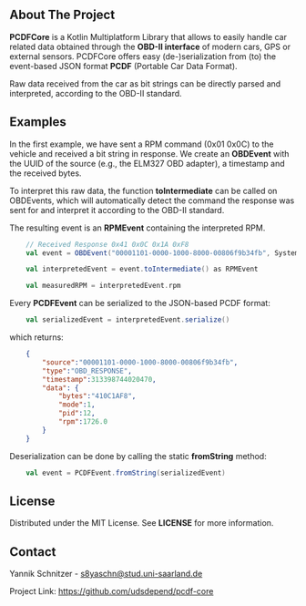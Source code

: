 <!-- ReadMe for the PCDFCore Kotlin Library -->

## About The Project
**PCDFCore** is a Kotlin Multiplatform Library that allows to easily handle car related data obtained through the **OBD-II interface** of modern cars, GPS or external sensors.
PCDFCore offers easy (de-)serialization from (to) the event-based JSON format **PCDF** (Portable Car Data Format).

Raw data received from the car as bit strings can be directly parsed and interpreted, according to the OBD-II standard.

## Examples

In the first example, we have sent a RPM command (0x01 0x0C) to the vehicle and received a bit string in response. We create an **OBDEvent** with the UUID of the source (e.g., the ELM327 OBD adapter), a timestamp and the received bytes.

To interpret this raw data, the function **toIntermediate** can be called on OBDEvents, which will automatically detect the command the response was sent for and interpret it according to the OBD-II standard.

The resulting event is an **RPMEvent** containing the interpreted RPM.
```scala
    // Received Response 0x41 0x0C 0x1A 0xF8
    val event = OBDEvent("00001101-0000-1000-8000-00806f9b34fb", System.nanoTime(), "410C1AF8")

    val interpretedEvent = event.toIntermediate() as RPMEvent

    val measuredRPM = interpretedEvent.rpm
```



Every **PCDFEvent** can be serialized to the JSON-based PCDF format:

```scala
    val serializedEvent = interpretedEvent.serialize()
```
which returns:
```json
    {
        "source":"00001101-0000-1000-8000-00806f9b34fb",
        "type":"OBD_RESPONSE",
        "timestamp":313398744020470,
        "data": {
            "bytes":"410C1AF8",
            "mode":1,
            "pid":12,
            "rpm":1726.0
        }
    }
```
Deserialization can be done by calling the static **fromString** method:

```scala
    val event = PCDFEvent.fromString(serializedEvent)
```

## License
Distributed under the MIT License. See **LICENSE** for more information.

## Contact 

Yannik Schnitzer - s8yaschn@stud.uni-saarland.de

Project Link: https://github.com/udsdepend/pcdf-core
